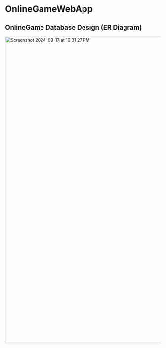 # OnlineGameWebApp
## OnlineGame Database Design (ER Diagram)
<img width="990" alt="Screenshot 2024-09-17 at 10 31 27 PM" src="https://github.com/user-attachments/assets/1c6cb609-637c-4b4a-b202-d8de341d4b55">
